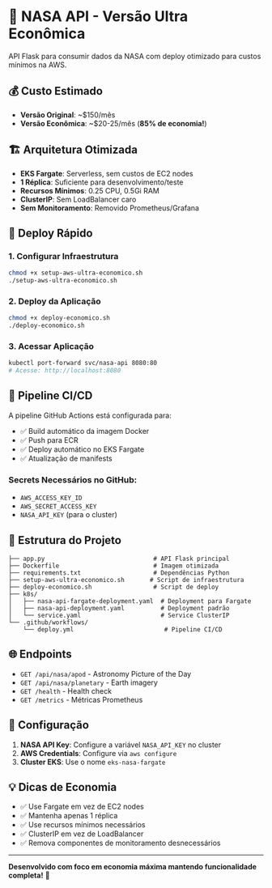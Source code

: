 # 🚀 NASA API - Versão Ultra Econômica

API Flask para consumir dados da NASA com deploy otimizado para custos mínimos na AWS.

## 💰 Custo Estimado
- **Versão Original**: ~$150/mês
- **Versão Econômica**: ~$20-25/mês (**85% de economia!**)

## 🏗️ Arquitetura Otimizada
- **EKS Fargate**: Serverless, sem custos de EC2 nodes
- **1 Réplica**: Suficiente para desenvolvimento/teste
- **Recursos Mínimos**: 0.25 CPU, 0.5Gi RAM
- **ClusterIP**: Sem LoadBalancer caro
- **Sem Monitoramento**: Removido Prometheus/Grafana

## 🚀 Deploy Rápido

### 1. Configurar Infraestrutura
```bash
chmod +x setup-aws-ultra-economico.sh
./setup-aws-ultra-economico.sh
```

### 2. Deploy da Aplicação
```bash
chmod +x deploy-economico.sh
./deploy-economico.sh
```

### 3. Acessar Aplicação
```bash
kubectl port-forward svc/nasa-api 8080:80
# Acesse: http://localhost:8080
```

## 🔧 Pipeline CI/CD

A pipeline GitHub Actions está configurada para:
- ✅ Build automático da imagem Docker
- ✅ Push para ECR
- ✅ Deploy automático no EKS Fargate
- ✅ Atualização de manifests

### Secrets Necessários no GitHub:
- `AWS_ACCESS_KEY_ID`
- `AWS_SECRET_ACCESS_KEY`
- `NASA_API_KEY` (para o cluster)

## 📁 Estrutura do Projeto

```
├── app.py                              # API Flask principal
├── Dockerfile                          # Imagem otimizada
├── requirements.txt                    # Dependências Python
├── setup-aws-ultra-economico.sh       # Script de infraestrutura
├── deploy-economico.sh                 # Script de deploy
├── k8s/
│   ├── nasa-api-fargate-deployment.yaml  # Deployment para Fargate
│   ├── nasa-api-deployment.yaml          # Deployment padrão
│   └── service.yaml                      # Service ClusterIP
└── .github/workflows/
    └── deploy.yml                         # Pipeline CI/CD
```

## 🌐 Endpoints

- `GET /api/nasa/apod` - Astronomy Picture of the Day
- `GET /api/nasa/planetary` - Earth imagery
- `GET /health` - Health check
- `GET /metrics` - Métricas Prometheus

## 🔑 Configuração

1. **NASA API Key**: Configure a variável `NASA_API_KEY` no cluster
2. **AWS Credentials**: Configure via `aws configure`
3. **Cluster EKS**: Use o nome `eks-nasa-fargate`

## 💡 Dicas de Economia

- ✅ Use Fargate em vez de EC2 nodes
- ✅ Mantenha apenas 1 réplica
- ✅ Use recursos mínimos necessários
- ✅ ClusterIP em vez de LoadBalancer
- ✅ Remova componentes de monitoramento desnecessários

---
**Desenvolvido com foco em economia máxima mantendo funcionalidade completa!** 🎯
